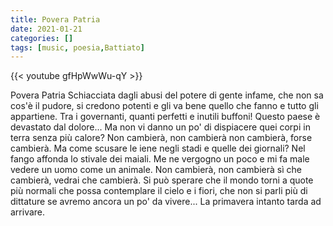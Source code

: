 ```yaml
---
title: Povera Patria
date: 2021-01-21
categories: []
tags: [music, poesia,Battiato]
---
```


{{< youtube gfHpWwWu-qY >}}

Povera Patria
Schiacciata dagli abusi del potere
di gente infame, che non sa cos'è il pudore,
si credono potenti e gli va bene quello che fanno
e tutto gli appartiene.
Tra i governanti, quanti perfetti e inutili buffoni!
Questo paese è devastato dal dolore...
Ma non vi danno un po' di dispiacere
quei corpi in terra senza più calore?
Non cambierà, non cambierà
non cambierà, forse cambierà. 
Ma come scusare le iene negli stadi e quelle dei giornali?
Nel fango affonda lo stivale dei maiali.
Me ne vergogno un poco e mi fa male
vedere un uomo come un animale.
Non cambierà, non cambierà
sì che cambierà, vedrai che cambierà.
Si può sperare che il mondo torni a quote più normali
che possa contemplare il cielo e i fiori,
che non si parli più di dittature
se avremo ancora un po' da vivere...
La primavera intanto tarda ad arrivare.
